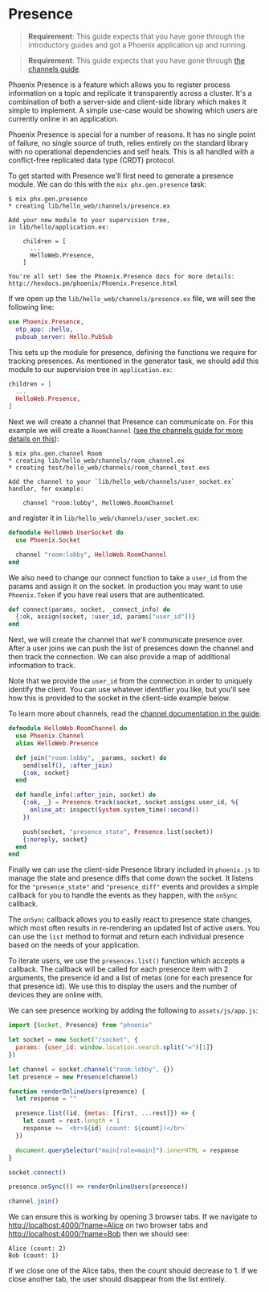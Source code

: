 # Presence

> **Requirement**: This guide expects that you have gone through the introductory guides and got a Phoenix application up and running.

> **Requirement**: This guide expects that you have gone through [the channels guide](channels.html).

Phoenix Presence is a feature which allows you to register process information on a topic and replicate it transparently across a cluster. It's a combination of both a server-side and client-side library which makes it simple to implement. A simple use-case would be showing which users are currently online in an application.

Phoenix Presence is special for a number of reasons. It has no single point of failure, no single source of truth, relies entirely on the standard library with no operational dependencies and self heals. This is all handled with a conflict-free replicated data type (CRDT) protocol.

To get started with Presence we'll first need to generate a presence module. We can do this with the `mix phx.gen.presence` task:

```console
$ mix phx.gen.presence
* creating lib/hello_web/channels/presence.ex

Add your new module to your supervision tree,
in lib/hello/application.ex:

    children = [
      ...
      HelloWeb.Presence,
    ]

You're all set! See the Phoenix.Presence docs for more details:
http://hexdocs.pm/phoenix/Phoenix.Presence.html
```

If we open up the `lib/hello_web/channels/presence.ex` file, we will see the following line:

```elixir
use Phoenix.Presence,
  otp_app: :hello,
  pubsub_server: Hello.PubSub
```

This sets up the module for presence, defining the functions we require for tracking presences. As mentioned in the generator task, we should add this module to our supervision tree in
`application.ex`:

```elixir
children = [
  ...
  HelloWeb.Presence,
]
```

Next we will create a channel that Presence can communicate on. For this example we will create a `RoomChannel` ([see the channels guide for more details on this](channels.html)):

```console
$ mix phx.gen.channel Room
* creating lib/hello_web/channels/room_channel.ex
* creating test/hello_web/channels/room_channel_test.exs

Add the channel to your `lib/hello_web/channels/user_socket.ex` handler, for example:

    channel "room:lobby", HelloWeb.RoomChannel
```

and register it in `lib/hello_web/channels/user_socket.ex`:

```elixir
defmodule HelloWeb.UserSocket do
  use Phoenix.Socket

  channel "room:lobby", HelloWeb.RoomChannel
end
```

We also need to change our connect function to take a `user_id` from the params and assign it on the socket. In production you may want to use `Phoenix.Token` if you have real users that are authenticated.

```elixir
def connect(params, socket, _connect_info) do
  {:ok, assign(socket, :user_id, params["user_id"])}
end
```

Next, we will create the channel that we'll communicate presence over. After a user joins we can push the list of presences down the channel and then track the connection. We can also provide a map of additional information to track.

Note that we provide the `user_id` from the connection in order to uniquely identify the client. You can use whatever identifier you like, but you'll see how this is provided to the socket in the client-side example below.

To learn more about channels, read the [channel documentation in the guide](channels.html).

```elixir
defmodule HelloWeb.RoomChannel do
  use Phoenix.Channel
  alias HelloWeb.Presence

  def join("room:lobby", _params, socket) do
    send(self(), :after_join)
    {:ok, socket}
  end

  def handle_info(:after_join, socket) do
    {:ok, _} = Presence.track(socket, socket.assigns.user_id, %{
      online_at: inspect(System.system_time(:second))
    })

    push(socket, "presence_state", Presence.list(socket))
    {:noreply, socket}
  end
end
```

Finally we can use the client-side Presence library included in `phoenix.js` to manage the state and presence diffs that come down the socket. It listens for the `"presence_state"` and `"presence_diff"` events and provides a simple callback for you to handle the events as they happen, with the `onSync` callback.

The `onSync` callback allows you to easily react to presence state changes, which most often results in re-rendering an updated list of active users. You can use the `list` method to format and return each individual presence based on the needs of your application.

To iterate users, we use the `presences.list()` function which accepts a callback. The callback will be called for each presence item with 2 arguments, the presence id and a list of metas (one for each presence for that presence id). We use this to display the users and the number of devices they are online with.

We can see presence working by adding the following to `assets/js/app.js`:

```javascript
import {Socket, Presence} from "phoenix"

let socket = new Socket("/socket", {
  params: {user_id: window.location.search.split("=")[1]}
})

let channel = socket.channel("room:lobby", {})
let presence = new Presence(channel)

function renderOnlineUsers(presence) {
  let response = ""

  presence.list((id, {metas: [first, ...rest]}) => {
    let count = rest.length + 1
    response += `<br>${id} (count: ${count})</br>`
  })

  document.querySelector("main[role=main]").innerHTML = response
}

socket.connect()

presence.onSync(() => renderOnlineUsers(presence))

channel.join()
```

We can ensure this is working by opening 3 browser tabs. If we navigate to <http://localhost:4000/?name=Alice> on two browser tabs and <http://localhost:4000/?name=Bob> then we should see:

```plaintext
Alice (count: 2)
Bob (count: 1)
```

If we close one of the Alice tabs, then the count should decrease to 1. If we close another tab, the user should disappear from the list entirely.
